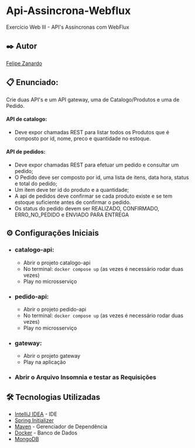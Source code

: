 # Api-Assincrona-Webflux
Exercício Web III - API's Assíncronas com WebFlux

## ✒️ Autor

[Felipe Zanardo](https://github.com/FelipeBZanardo)

## 📋 Enunciado:
Crie duas API's e um API gateway, uma de Catalogo/Produtos e uma de Pedido.

#### API de catalogo:

- Deve expor chamadas REST para listar todos os Produtos que é composto por id, nome, preco e quantidade no estoque.

#### API de pedidos:

- Deve expor chamadas REST para efetuar um pedido e consultar um pedido;
- O Pedido deve ser composto por id, uma lista de itens, data hora, status e total do pedido;
- Um item deve ter id do produto e a quantidade;
- A api de pedidos deve confirmar se cada produto existe e se tem estoque suficiente antes de confirmar o pedido.
- Os status do pedido devem ser REALIZADO, CONFIRMADO, ERRO_NO_PEDIDO e ENVIADO PARA ENTREGA

## ⚙️ Configurações Iniciais

* ### catalogo-api:
  - Abrir o projeto catalogo-api
  - No terminal: 
  `docker compose up` (as vezes é necessário rodar duas vezes)
  - Play no microsserviço
  
 * ### pedido-api:
    - Abrir o projeto pedido-api
    - No terminal: 
    `docker compose up` (as vezes é necessário rodar duas vezes)
    - Play no microsserviço
  
 * ### gateway:
    - Abrir o projeto gateway
    - Play na aplicação
  
 * ### Abrir o Arquivo Insomnia e testar as Requisições
   

## 🛠️ Tecnologias Utilizadas

* [IntelliJ IDEA](https://www.jetbrains.com/pt-br/idea/) - IDE
* [Spring Initializer](https://start.spring.io/)
* [Maven](https://maven.apache.org/) - Gerenciador de Dependência
* [Docker](https://www.mongodb.com/) - Banco de Dados
* [MongoDB](https://www.docker.com/)






